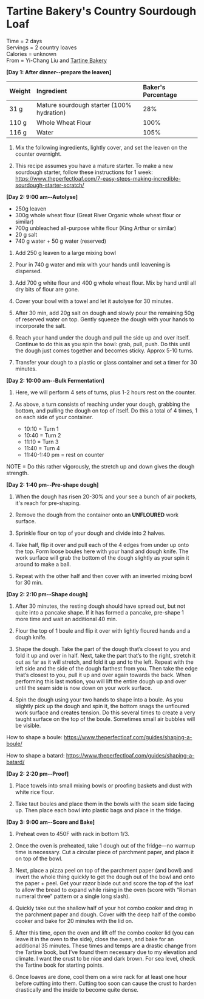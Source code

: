 Tartine Bakery's Country Sourdough Loaf
=====
Time = 2 days\
Servings = 2 country loaves\
Calories = unknown\
From = Yi-Chang Liu and [Tartine Bakery](https://www.theperfectloaf.com/tartine-sourdough-country-loaf-bread-recipe/ )


**[Day 1: After dinner--prepare the leaven]**

|Weight | Ingredient | Baker's Percentage|
|:------|:---------|:-----|
|31 g |Mature sourdough starter (100% hydration)|28%|
|110 g| Whole Wheat Flour| 100% |
| 116 g| Water | 105%|

1. Mix the following ingredients, lightly cover, and set the leaven on the counter overnight. 

2. This recipe assumes you have a mature starter. To make a new sourdough starter, follow these instructions for 1 week:\
https://www.theperfectloaf.com/7-easy-steps-making-incredible-sourdough-starter-scratch/ 

**[Day 2: 9:00 am--Autolyse]**

- 250g leaven
- 300g whole wheat flour (Great River Organic whole wheat flour or similar)
- 700g unbleached all-purpose white flour (King Arthur or similar)
- 20 g salt
- 740 g water + 50 g water (reserved)

1. Add 250 g leaven to a large mixing bowl

2. Pour in 740 g water and mix with your hands until leavening is dispersed. 

3. Add 700 g white flour and 400 g whole wheat flour. Mix by hand until all dry bits of flour are gone. 

4. Cover your bowl with a towel and let it autolyse for 30 minutes. 

5. After 30 min, add 20g salt on dough and slowly pour the remaining 50g of reserved water on top. Gently squeeze the dough with your hands to incorporate the salt. 

6. Reach your hand under the dough and pull the side up and over itself. Continue to do this as you spin the bowl: grab, pull, push. Do this until the dough just comes together and becomes sticky. Approx 5-10 turns. 

7. Transfer your dough to a plastic or glass container and set a timer for 30 minutes. 

**[Day 2: 10:00 am--Bulk Fermentation]**

1. Here, we will perform 4 sets of turns, plus 1-2 hours rest on the counter. 

2. As above, a turn consists of reaching under your dough, grabbing the bottom, and pulling the dough on top of itself. Do this a total of 4 times, 1 on each side of your container. 
    - 10:10 = Turn 1
    - 10:40 = Turn 2
    - 11:10 = Turn 3
    - 11:40 = Turn 4
    - 11:40-1:40 pm = rest on counter

NOTE = Do this rather vigorously, the stretch up and down gives the dough strength. 


**[Day 2: 1:40 pm--Pre-shape dough]**

1. When the dough has risen 20-30% and your see a bunch of air pockets, it's reach for pre-shaping. 

2. Remove the dough from the container onto an **UNFLOURED** work surface. 

3. Sprinkle flour on top of your dough and divide into 2 halves. 

4. Take half, flip it over and pull each of the 4 edges from under up onto the top. Form loose boules here with your hand and dough knife. The work surface will grab the bottom of the dough slightly as your spin it around to make a ball.

5. Repeat with the other half and then cover with an inverted mixing bowl for 30 min. 

**[Day 2: 2:10 pm--Shape dough]**

1. After 30 minutes, the resting dough should have spread out, but not quite into a pancake shape. If it has formed a pancake, pre-shape 1 more time and wait an additional 40 min. 

2. Flour the top of 1 boule and flip it over with lightly floured hands and a dough knife. 

3. Shape the dough. Take the part of the dough that’s closest to you and fold it up and over in half. Next, take the part that’s to the right, stretch it out as far as it will stretch, and fold it up and to the left. Repeat with the left side and the side of the dough farthest from you. Then take the edge that’s closest to you, pull it up and over again towards the back. When performing this last motion, you will lift the entire dough up and over until the seam side is now down on your work surface.

4. Spin the dough using your two hands to shape into a boule. As you slightly pick up the dough and spin it, the bottom snags the unfloured work surface and creates tension. Do this several times to create a very taught surface on the top of the boule. Sometimes small air bubbles will be visible.

How to shape a boule: https://www.theperfectloaf.com/guides/shaping-a-boule/

How to shape a batard: https://www.theperfectloaf.com/guides/shaping-a-batard/ 

**[Day 2: 2:20 pm--Proof]**

1. Place towels into small mixing bowls or proofing baskets and dust with white rice flour. 

2. Take taut boules and place them in the bowls with the seam side facing up. Then place each bowl into plastic bags and place in the fridge. 


**[Day 3: 9:00 am--Score and Bake]**

1. Preheat oven to 450F with rack in bottom 1/3. 

2. Once the oven is preheated, take 1 dough out of the fridge—no warmup time is necessary. Cut a circular piece of parchment paper, and place it on top of the bowl. 

3. Next, place a pizza peel on top of the parchment paper (and bowl) and invert the whole thing quickly to get the dough out of the bowl and onto the paper + peel. Get your razor blade out and score the top of the loaf to allow the bread to expand while rising in the oven (score with “Roman numeral three” pattern or a single long slash). 

4. Quickly take out the shallow half of your hot combo cooker and drag in the parchment paper and dough. Cover with the deep half of the combo cooker and bake for 20 minutes with the lid on. 
5. After this time, open the oven and lift off the combo cooker lid (you can leave it in the oven to the side), close the oven, and bake for an additional 35 minutes. These times and temps are a drastic change from the Tartine book, but I’ve found them necessary due to my elevation and climate. I want the crust to be nice and dark brown. For sea level, check the Tartine book for starting points. 

6. Once loaves are done, cool them on a wire rack for at least one hour before cutting into them. Cutting too soon can cause the crust to harden drastically and the inside to become quite dense.
